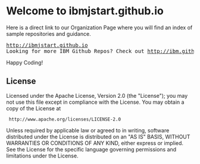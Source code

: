 Welcome to ibmjstart.github.io
===================

Here is a direct link to our Organization Page where you will find an index of sample repositories and guidance.

<pre><a href="http://ibmjstart.github.io" target="_blank">http://ibmjstart.github.io</a>
Looking for more IBM Github Repos? Check out <a href="http://ibm.github.io" target="_blank">http://ibm.github.io</a></pre>

Happy Coding!

## License ##
Licensed under the Apache License, Version 2.0 (the "License"); you may not use this file except in compliance with the License. You may obtain a copy of the License at

     http://www.apache.org/licenses/LICENSE-2.0

Unless required by applicable law or agreed to in writing, software distributed under the License is distributed on an "AS IS" BASIS, WITHOUT WARRANTIES OR CONDITIONS OF ANY KIND, either express or implied. See the License for the specific language governing permissions and limitations under the License.
